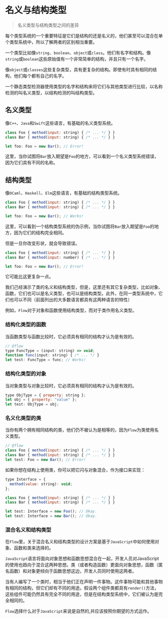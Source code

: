 # 名义与结构类型

 > 名义类型与结构类型之间的差异

每个类型系统的一个重要特征是它们是结构的还是名义的，他们甚至可以混合在单个类型系统中，所以了解两者的区别相当重要。

一个类型比如像`string`、`boolean`、`object`或`class`。他们有名字和结构。像`string`或`boolean`这些原始值有一个非常简单的结构，并且只有一个名字。

像`object`或`classes`这些复杂类型，具有更复杂的结构。即使有时具有相同的结构，他们每个都有自己的名字。

一个静态类型检测器使用类型的名字和结构来将它们与其他类型进行比较，以名称检测的叫名义类型，以结构检测的叫结构类型。

## 名义类型

像`C++`、`Java`和`Swift`这些语言，有基础的名义类型系统。

```javascript
class Foo { method(input: string) { /* ... */ } }
class Bar { method(input: string) { /* ... */ } }

let foo: Foo = new Bar(); // Error!
```

这里，当你试图将`Bar`放入期望是`Foo`的地方，可以看到一个名义类型系统错误，因为它们具有不同的名称。

## 结构类型

像`OCaml`、`Haskell`、`Elm`这些语言，有基础的结构类型系统。

```javascript
class Foo { method(input: string) { /* ... */ } }
class Bar { method(input: string) { /* ... */ } }

let foo: Foo = new Bar(); // Works!
```

这里，可以看到一个结构类型系统的伪示例，当你试图将`Bar`放入期望是`Foo`的地方，因为它们的结构完全相同。

但是一旦你改变形状，就会导致错误。

```javascript
class Foo { method(input: string) { /* ... */ } }
class Bar { method(input: number) { /* ... */ } }

let foo: Foo = new Bar(); // Error!
```

它可能比这更复杂一点。

我们己经演示了类的名义和结构类型，但是，这里还有其它复杂类型，比如对象、函数，它们也可以是名义类型，也可以是结构类型。此外，在同一类型系统中，它们也可以不同（前面列出的大多数语言都具有这两种语言的特性）

例如，`Flow`对于对象和函数使用结构类型，而对于类作用名义类型。

### 结构化类型的函数

当函数类型与函数比较时，它必须具有相同的结构才认为是有效的。

```javascript
// @flow
type FuncType = (input: string) => void;
function func(input: string) { /* ... */ }
let test: FuncType = func; // Works!
```

### 结构化类型的对象

当对象类型与对象比较时，它必须具有相同的结构才认为是有效的。

```javascript
type ObjType = { property: string };
let obj = { property: "value" };
let test: ObjType = obj;
```

### 名义化类型的类

当你有两个拥有相同结构的类，他们仍不被认为是相等的，因为`Flow`为类使用名义类型。

```javascript
// @flow
class Foo { method(input: string) { /* ... */ } }
class Bar { method(input: string) { /* ... */ } }
let test: Foo = new Bar(); // Error!
```

如果你想在结构上使用类，你可以把它闪与对象混合，作为接口来实现：

```javascript
type Interface = {
  method(value: string): void;
};

class Foo { method(input: string) { /* ... */ } }
class Bar { method(input: string) { /* ... */ } }

let test: Interface = new Foo(); // Okay.
let test: Interface = new Bar(); // Okay.
```

### 混合名义和结构类型

在`Flow`里，关于混合名义和结构类型的设计方案是基于`JavaScript`中如何使用对象、函数和类来选择的。

`JavaScript`语言将面向对象思想和函数思想混合在一起，开发人员对JavaScript的使用也趋向于混合这两种思想。类（或者构造函数）更面向对象思想，函数（匿名函数）和对象更倾向于函数思想这边，开发人员同时使用这两者。

当有人编写了一个类时，相当于他们正在声明一件事物。这件事物可能和其他事物有相同的结构，但它们却有不同的用途。假设两个组件类都具有`render()`方法，这些组件可能仍然具有完全不同的用途，但是在结构类型系统中，它们被认为是完全相同的。

`Flow`选择什么对于`JavaScript`来说是自然的,并应该按照你期望的方式运作。